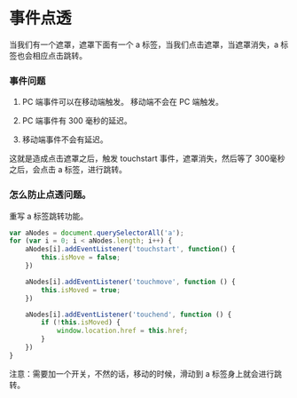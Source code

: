 # 事件点透
当我们有一个遮罩，遮罩下面有一个 a 标签，当我们点击遮罩，当遮罩消失，a 标签也会相应点击跳转。

### 事件问题
1. PC 端事件可以在移动端触发。 移动端不会在 PC 端触发。

2. PC 端事件有 300 毫秒的延迟。

3. 移动端事件不会有延迟。


这就是造成点击遮罩之后，触发 touchstart 事件，遮罩消失，然后等了 300毫秒之后，会点击 a 标签，进行跳转。

### 怎么防止点透问题。
重写 a 标签跳转功能。


```js
var aNodes = document.querySelectorAll('a');
for (var i = 0; i < aNodes.length; i++) {
    aNodes[i].addEventListener('touchstart', function() {
        this.isMove = false;
    })

    aNodes[i].addEventListener('touchmove', function () {
        this.isMoved = true;
    })

    aNodes[i].addEventListener('touchend', function () {
        if (!this.isMoved) {
            window.location.href = this.href;
        }
    })
} 

```

注意：需要加一个开关，不然的话，移动的时候，滑动到 a 标签身上就会进行跳转。